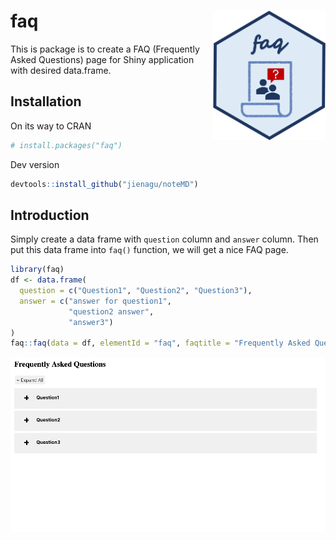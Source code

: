 
<!-- README.md is generated from README.Rmd. Please edit that file -->

# faq <img src="faq_logo.png"  width="180px" align="right"/>

<!-- badges: start -->

<!-- badges: end -->

This is package is to create a FAQ (Frequently Asked Questions) page for
Shiny application with desired data.frame.

## Installation

On its way to CRAN
``` r
# install.packages("faq")
```
Dev version

``` r
devtools::install_github("jienagu/noteMD")
```

## Introduction

Simply create a data frame with `question` column and `answer` column.
Then put this data frame into `faq()` function, we will get a nice FAQ
page.

``` r
library(faq)
df <- data.frame(
  question = c("Question1", "Question2", "Question3"),
  answer = c("answer for question1", 
             "question2 answer", 
             "answer3")
)
faq::faq(data = df, elementId = "faq", faqtitle = "Frequently Asked Questions")
```

![demo_gif](faq_gif.gif)
